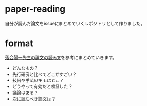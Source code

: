# paper-reading

自分が読んだ論文をissueにまとめていくレポジトリとして作りました。

# format

[落合陽一先生の論文の読み方](https://www.slideshare.net/Ochyai/1-ftma15/)を参考にまとめていきます。

- どんなもの？
- 先行研究と比べてどこがすごい？
- 技術や手法のキモはどこ？
- どうやって有効だと検証した？
- 議論はある？
- 次に読むべき論文は？
